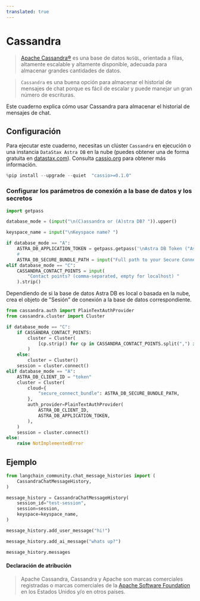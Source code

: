 ```yaml
---
translated: true
---
```


# Cassandra

>[Apache Cassandra®](https://cassandra.apache.org) es una base de datos `NoSQL`, orientada a filas, altamente escalable y altamente disponible, adecuada para almacenar grandes cantidades de datos.

>`Cassandra` es una buena opción para almacenar el historial de mensajes de chat porque es fácil de escalar y puede manejar un gran número de escrituras.

Este cuaderno explica cómo usar Cassandra para almacenar el historial de mensajes de chat.

## Configuración

Para ejecutar este cuaderno, necesitas un clúster `Cassandra` en ejecución o una instancia `DataStax Astra DB` en la nube (puedes obtener una de forma gratuita en [datastax.com](https://astra.datastax.com)). Consulta [cassio.org](https://cassio.org/start_here/) para obtener más información.

```python
%pip install --upgrade --quiet  "cassio>=0.1.0"
```

### Configurar los parámetros de conexión a la base de datos y los secretos

```python
import getpass

database_mode = (input("\n(C)assandra or (A)stra DB? ")).upper()

keyspace_name = input("\nKeyspace name? ")

if database_mode == "A":
    ASTRA_DB_APPLICATION_TOKEN = getpass.getpass('\nAstra DB Token ("AstraCS:...") ')
    #
    ASTRA_DB_SECURE_BUNDLE_PATH = input("Full path to your Secure Connect Bundle? ")
elif database_mode == "C":
    CASSANDRA_CONTACT_POINTS = input(
        "Contact points? (comma-separated, empty for localhost) "
    ).strip()
```

Dependiendo de si la base de datos Astra DB es local o basada en la nube, crea el objeto de "Sesión" de conexión a la base de datos correspondiente.

```python
from cassandra.auth import PlainTextAuthProvider
from cassandra.cluster import Cluster

if database_mode == "C":
    if CASSANDRA_CONTACT_POINTS:
        cluster = Cluster(
            [cp.strip() for cp in CASSANDRA_CONTACT_POINTS.split(",") if cp.strip()]
        )
    else:
        cluster = Cluster()
    session = cluster.connect()
elif database_mode == "A":
    ASTRA_DB_CLIENT_ID = "token"
    cluster = Cluster(
        cloud={
            "secure_connect_bundle": ASTRA_DB_SECURE_BUNDLE_PATH,
        },
        auth_provider=PlainTextAuthProvider(
            ASTRA_DB_CLIENT_ID,
            ASTRA_DB_APPLICATION_TOKEN,
        ),
    )
    session = cluster.connect()
else:
    raise NotImplementedError
```

## Ejemplo

```python
from langchain_community.chat_message_histories import (
    CassandraChatMessageHistory,
)

message_history = CassandraChatMessageHistory(
    session_id="test-session",
    session=session,
    keyspace=keyspace_name,
)

message_history.add_user_message("hi!")

message_history.add_ai_message("whats up?")
```

```python
message_history.messages
```

#### Declaración de atribución

> Apache Cassandra, Cassandra y Apache son marcas comerciales registradas o marcas comerciales de la [Apache Software Foundation](http://www.apache.org/) en los Estados Unidos y/o en otros países.
